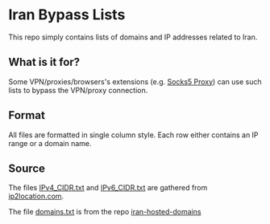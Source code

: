# Iran Bypass Lists 
This repo simply contains lists of domains and IP addresses related to Iran. 

## What is it for? 
Some VPN/proxies/browsers's extensions (e.g. [Socks5 Proxy](https://chrome.google.com/webstore/detail/socks5-configurator/hnpgnjkeaobghpjjhaiemlahikgmnghb)) can use such lists to bypass the VPN/proxy connection.

## Format
All files are formatted in single column style. Each row either contains an IP range or a domain name.

## Source
The files [IPv4_CIDR.txt](https://github.com/amirkaveh/iran-bypass-list/blob/master/IPv4_CIDR.txt) and [IPv6_CIDR.txt](https://github.com/amirkaveh/iran-bypass-list/blob/master/IPv6_CIDR.txt) are gathered from [ip2location.com](https://www.ip2location.com/free/visitor-blocker).

The file [domains.txt](https://github.com/amirkaveh/iran-bypass-list/blob/master/domains.txt) is from the repo [iran-hosted-domains](https://github.com/SamadiPour/iran-hosted-domains)